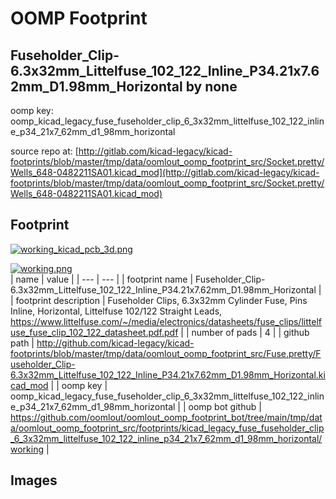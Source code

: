# OOMP Footprint  
## Fuseholder_Clip-6.3x32mm_Littelfuse_102_122_Inline_P34.21x7.62mm_D1.98mm_Horizontal  by none  
  
oomp key: oomp_kicad_legacy_fuse_fuseholder_clip_6_3x32mm_littelfuse_102_122_inline_p34_21x7_62mm_d1_98mm_horizontal  
  
source repo at: [http://gitlab.com/kicad-legacy/kicad-footprints/blob/master/tmp/data/oomlout_oomp_footprint_src/Socket.pretty/Wells_648-0482211SA01.kicad_mod](http://gitlab.com/kicad-legacy/kicad-footprints/blob/master/tmp/data/oomlout_oomp_footprint_src/Socket.pretty/Wells_648-0482211SA01.kicad_mod)  
## Footprint  
  
[![working_kicad_pcb_3d.png](working_kicad_pcb_3d_600.png)](working_kicad_pcb_3d.png)  
  
[![working.png](working_600.png)](working.png)  
| name | value | 
| --- | --- | 
| footprint name | Fuseholder_Clip-6.3x32mm_Littelfuse_102_122_Inline_P34.21x7.62mm_D1.98mm_Horizontal | 
| footprint description | Fuseholder Clips, 6.3x32mm Cylinder Fuse, Pins Inline, Horizontal, Littelfuse 102/122 Straight Leads, https://www.littelfuse.com/~/media/electronics/datasheets/fuse_clips/littelfuse_fuse_clip_102_122_datasheet.pdf.pdf | 
| number of pads | 4 | 
| github path | http://github.com/kicad-legacy/kicad-footprints/blob/master/tmp/data/oomlout_oomp_footprint_src/Fuse.pretty/Fuseholder_Clip-6.3x32mm_Littelfuse_102_122_Inline_P34.21x7.62mm_D1.98mm_Horizontal.kicad_mod | 
| oomp key | oomp_kicad_legacy_fuse_fuseholder_clip_6_3x32mm_littelfuse_102_122_inline_p34_21x7_62mm_d1_98mm_horizontal | 
| oomp bot github | https://github.com/oomlout/oomlout_oomp_footprint_bot/tree/main/tmp/data/oomlout_oomp_footprint_src/footprints/kicad_legacy_fuse_fuseholder_clip_6_3x32mm_littelfuse_102_122_inline_p34_21x7_62mm_d1_98mm_horizontal/working | 
## Images  
